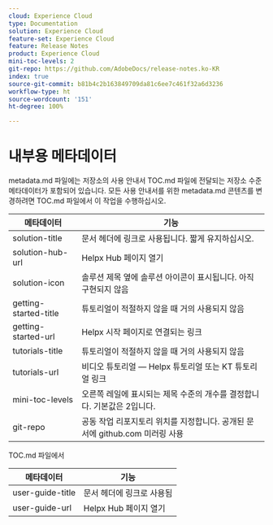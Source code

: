 ```yaml
---
cloud: Experience Cloud
type: Documentation
solution: Experience Cloud
feature-set: Experience Cloud
feature: Release Notes
product: Experience Cloud
mini-toc-levels: 2
git-repo: https://github.com/AdobeDocs/release-notes.ko-KR
index: true
source-git-commit: b81b4c2b163849709da81c6ee7c461f32a6d3236
workflow-type: ht
source-wordcount: '151'
ht-degree: 100%

---
```



# 내부용 메타데이터

metadata.md 파일에는 저장소의 사용 안내서 TOC.md 파일에 전달되는 저장소 수준 메타데이터가 포함되어 있습니다. 모든 사용 안내서를 위한 metadata.md 콘텐츠를 변경하려면 TOC.md 파일에서 이 작업을 수행하십시오.

| 메타데이터 | 기능 |
|--- |--- |
| solution-title | 문서 헤더에 링크로 사용됩니다. 짧게 유지하십시오. |
| solution-hub-url | Helpx Hub 페이지 열기 |
| solution-icon | 솔루션 제목 옆에 솔루션 아이콘이 표시됩니다. 아직 구현되지 않음 |
| getting-started-title | 튜토리얼이 적절하지 않을 때 거의 사용되지 않음 |
| getting-started-url | Helpx 시작 페이지로 연결되는 링크 |
| tutorials-title | 튜토리얼이 적절하지 않을 때 거의 사용되지 않음 |
| tutorials-url | 비디오 튜토리얼 — Helpx 튜토리얼 또는 KT 튜토리얼 링크 |
| mini-toc-levels | 오른쪽 레일에 표시되는 제목 수준의 개수를 결정합니다. 기본값은 2입니다. |
| git-repo | 공동 작업 리포지토리 위치를 지정합니다. 공개된 문서에 github.com 미러링 사용 |

TOC.md 파일에서

| 메타데이터 | 기능 |
|--- |--- |
| user-guide-title | 문서 헤더에 링크로 사용됨 |
| user-guide-url | Helpx Hub 페이지 열기 |
